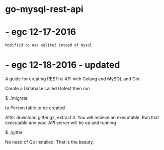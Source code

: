 # go-mysql-rest-api

# - egc 12-17-2016
    Modified to use sqlite3 intead of mysql

# - egc 12-18-2016 - updated
   
A guide for creating RESTful API with Golang and MySQL and Gin.

Create a Database called Gotest
then run

  $ ./migrate

to Person table to be created

After download gitter.gz, extract it. You will recieve an executable.
Run that executable and your API server will be up and running

  $ ./gitter

No need of Go installed. That is the beauty.

